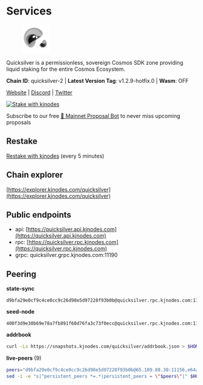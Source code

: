 # Services

<figure><img src="https://raw.githubusercontent.com/kj89/cosmos-images/main/logos/quicksilver.png" alt=""><figcaption></figcaption></figure>

Quicksilver is a permissionless, sovereign Cosmos SDK zone providing liquid staking for the entire Cosmos Ecosystem.

**Chain ID**: quicksilver-2 | **Latest Version Tag**: v1.2.9-hotfix.0 | **Wasm**: OFF

[Website](https://quicksilver.zone) | [Discord](https://discord.gg/quicksilverprotocol) | [Twitter](https://twitter.com/quicksilverzone)

[![Stake with kjnodes](https://i.ibb.co/cr44Q8j/button-stake-with-kjnodes.png)](https://restake.app/quicksilver/quickvaloper1fqfgpwdngmmay6ah7mg9y4k7ayykpzu6l3ht2m)

Subscribe to our free [🤖 Mainnet Proposal Bot](https://t.me/kjnodes_proposal_bot) to never miss upcoming proposals

## Restake

[Restake with kjnodes](https://restake.app/quicksilver/quickvaloper1fqfgpwdngmmay6ah7mg9y4k7ayykpzu6l3ht2m) (every 5 minutes)
## Chain explorer
[https://explorer.kjnodes.com/quicksilver](https://explorer.kjnodes.com/quicksilver)

## Public endpoints

* api: [https://quicksilver.api.kjnodes.com](https://quicksilver.api.kjnodes.com)
* rpc: [https://quicksilver.rpc.kjnodes.com](https://quicksilver.rpc.kjnodes.com)
* grpc: quicksilver.grpc.kjnodes.com:11190

## Peering

**state-sync**

```text
d9bfa29e0cf9c4ce0cc9c26d98e5d97228f93b0b@quicksilver.rpc.kjnodes.com:11156
```

**seed-node**

```text
400f3d9e30b69e78a7fb891f60d76fa3c73f0ecc@quicksilver.rpc.kjnodes.com:11159
```

**addrbook**
```bash
curl -Ls https://snapshots.kjnodes.com/quicksilver/addrbook.json > $HOME/.quicksilverd/config/addrbook.json
```

**live-peers** (9)
```bash
peers="d9bfa29e0cf9c4ce0cc9c26d98e5d97228f93b0b@65.109.88.38:11156,e64a4e480a2971c339fa06a58293e8e060082ad5@185.16.36.134:26656,50a40c5aba326798ea9520ac0a1207e22a540a0e@95.214.55.100:26556,71b753819eb653e99e6a825b80af20ca9bccb087@135.125.163.63:24666,d36921a835076f6d87889793eb05a83099617221@202.61.240.122:26666,2020c09ef7542899a4c55b382013c469122186d6@51.195.88.136:15620,0a3860f9d3c27b34910fe8660240ae55699b55c2@84.244.95.245:26656,b212d5740b2e11e54f56b072dc13b6134650cfb5@169.155.168.98:26656,697d2a513d46edaa2bec82992fe1a8c4d03e4684@1.15.117.20:26656"
sed -i -e "s|^persistent_peers *=.*|persistent_peers = \"$peers\"|" $HOME/.quicksilverd/config/config.toml
```
